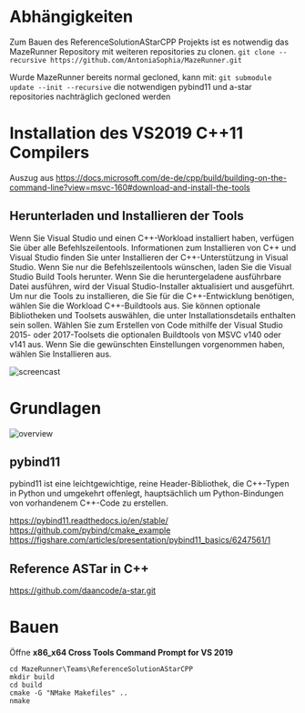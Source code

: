 # Abhängigkeiten
Zum Bauen des ReferenceSolutionAStarCPP Projekts ist es notwendig das MazeRunner Repository mit weiteren repositories zu clonen.
```git clone --recursive https://github.com/AntoniaSophia/MazeRunner.git```

Wurde MazeRunner bereits normal gecloned, kann mit: ```git submodule update --init --recursive``` die notwendigen pybind11 und a-star repositories nachträglich gecloned werden

# Installation des VS2019 C++11 Compilers
Auszug aus https://docs.microsoft.com/de-de/cpp/build/building-on-the-command-line?view=msvc-160#download-and-install-the-tools

## Herunterladen und Installieren der Tools
Wenn Sie Visual Studio und einen C++-Workload installiert haben, verfügen Sie über alle Befehlszeilentools. Informationen zum Installieren von C++ und Visual Studio finden Sie unter Installieren der C++-Unterstützung in Visual Studio. Wenn Sie nur die Befehlszeilentools wünschen, laden Sie die Visual Studio Build Tools herunter. Wenn Sie die heruntergeladene ausführbare Datei ausführen, wird der Visual Studio-Installer aktualisiert und ausgeführt. Um nur die Tools zu installieren, die Sie für die C++-Entwicklung benötigen, wählen Sie die Workload C++-Buildtools aus. Sie können optionale Bibliotheken und Toolsets auswählen, die unter Installationsdetails enthalten sein sollen. Wählen Sie zum Erstellen von Code mithilfe der Visual Studio 2015- oder 2017-Toolsets die optionalen Buildtools von MSVC v140 oder v141 aus. Wenn Sie die gewünschten Einstellungen vorgenommen haben, wählen Sie Installieren aus.

![screencast](doc/animation.gif)

# Grundlagen
![overview](doc/astarcpp.png)

## pybind11
pybind11 ist eine leichtgewichtige, reine Header-Bibliothek, die C++-Typen in Python und umgekehrt offenlegt, hauptsächlich um Python-Bindungen von vorhandenem C++-Code zu erstellen. 

https://pybind11.readthedocs.io/en/stable/
https://github.com/pybind/cmake_example
https://figshare.com/articles/presentation/pybind11_basics/6247561/1

## Reference ASTar in C++
https://github.com/daancode/a-star.git

# Bauen
Öffne **x86_x64 Cross Tools Command Prompt for VS 2019**
```
cd MazeRunner\Teams\ReferenceSolutionAStarCPP
mkdir build
cd build
cmake -G "NMake Makefiles" ..
nmake
```